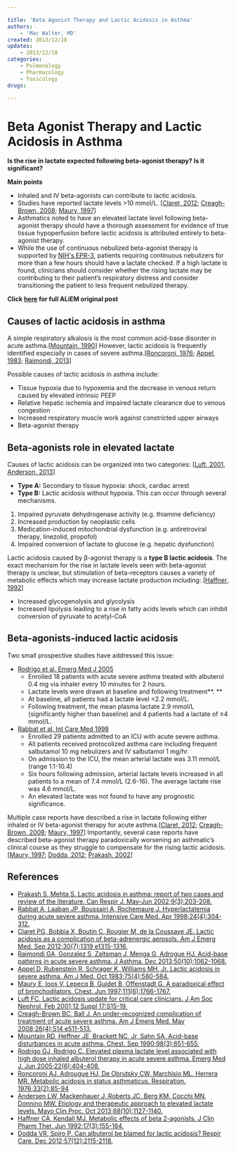 ```yaml
---

title: 'Beta Agonist Therapy and Lactic Acidosis in Asthma'
authors:
    - 'Mac Walter, MD'
created: 2013/12/18
updates:
    - 2013/12/18
categories:
    - Pulmonology
    - Pharmacology
    - Toxicology
drugs: 

---
```



# Beta Agonist Therapy and Lactic Acidosis in Asthma

**Is the rise in lactate expected following beta-agonist therapy? Is it significant?**

**Main points**

-   Inhaled and IV beta-agonists can contribute to lactic acidosis.
-   Studies have reported lactate levels &gt;10 mmol/L. \[[Claret, 2012](http://www.ncbi.nlm.nih.gov/pubmed/?term=21802882); [Creagh-Brown, 2008](http://www.ncbi.nlm.nih.gov/pubmed/?term=18410827); [Maury, 1997](http://www.ncbi.nlm.nih.gov/pubmed/?term=9187208)\]
-   Asthmatics noted to have an elevated lactate level following beta-agonist therapy should have a thorough assessment for evidence of true tissue hypoperfusion before lactic acidosis is attributed entirely to beta-agonist therapy. 
-   While the use of continuous nebulized beta-agonist therapy is supported by [NIH's EPR-3](http://www.nhlbi.nih.gov/guidelines/asthma/), patients requiring continuous nebulizers for more than a few hours should have a lactate checked. If a high lactate is found, clinicians should consider whether the rising lactate may be contributing to their patient’s respiratory distress and consider transitioning the patient to less frequent nebulized therapy.

**Click [here](http://academiclifeinem.com/lactic-acidosis-beta-agonist-therapy-asthma/) for full ALiEM original post**

## Causes of lactic acidosis in asthma

A simple respiratory alkalosis is the most common acid-base disorder in acute asthma.\[[Mountain, 1990](http://www.ncbi.nlm.nih.gov/pubmed/?term=2118447)\] However, lactic acidosis is frequently identified especially in cases of severe asthma.\[[Roncoroni, 1976](http://www.ncbi.nlm.nih.gov/pubmed/?term=778959); [Appel, 1983](http://www.ncbi.nlm.nih.gov/pubmed/?term=6414303); [Raimondi, 2013](http://www.ncbi.nlm.nih.gov/pubmed/?term=23947392)\] 

Possible causes of lactic acidosis in asthma include:

-   Tissue hypoxia due to hypoxemia and the decrease in venous return caused by elevated intrinsic PEEP
-   Relative hepatic ischemia and impaired lactate clearance due to venous congestion
-   Increased respiratory muscle work against constricted upper airways
-   Beta-agonist therapy 

## Beta-agonists role in elevated lactate

Causes of lactic acidosis can be organized into two categories: \[[Luft, 2001](http://www.ncbi.nlm.nih.gov/pubmed/?term=11251027), [Anderson, 2013](http://www.ncbi.nlm.nih.gov/pubmed/?term=24079682)\]

-   **Type A:** Secondary to tissue hypoxia: shock, cardiac arrest
-   **Type B:** Lactic acidosis without hypoxia. This can occur through several mechanisms.

  1. Impaired pyruvate dehydrogenase activity (e.g. thiamine deficiency)
  2. Increased production by neoplastic cells
  3. Medication-induced mitochondrial dysfunction (e.g. antiretroviral therapy, linezolid, propofol)
  4. Impaired conversion of lactate to glucose (e.g. hepatic dysfunction)

Lactic acidosis caused by β-agonist therapy is a **type B lactic acidosis**. The exact mechanism for the rise in lactate levels seen with beta-agonist therapy is unclear, but stimulation of beta-receptors causes a variety of metabolic effects which may increase lactate production including: \[[Haffner, 1992](http://www.ncbi.nlm.nih.gov/pubmed/?term=1353501)\]

-   Increased glycogenolysis and glycolysis
-   Increased lipolysis leading to a rise in fatty acids levels which can inhibit conversion of pyruvate to acetyl-CoA

## Beta-agonists-induced lactic acidosis

Two small prospective studies have addressed this issue:

-   [Rodrigo et al. Emerg Med J 2005](http://www.ncbi.nlm.nih.gov/pubmed/?term=15911945)
    -   Enrolled 18 patients with acute severe asthma treated with albuterol 0.4 mg via inhaler every 10 minutes for 2 hours.
    -   Lactate levels were drawn at baseline and following treatment**. **
    -   At baseline, all patients had a lactate level &lt;2.2 mmol/L.
    -   Following treatment, the mean plasma lactate 2.9 mmol/L (significantly higher than baseline) and 4 patients had a lactate of ≥4 mmol/L.
-   [Rabbat et al. Int Care Med 1998](http://www.ncbi.nlm.nih.gov/pubmed/?term=9609407)
    -   Enrolled 29 patients admitted to an ICU with acute severe asthma.
    -   All patients received protocolized asthma care including frequent salbutamol 10 mg nebulizers and IV salbutamol 1 mg/hr. 
    -   On admission to the ICU, the mean arterial lactate was 3.11 mmol/L (range 1.1-10.4)
    -   Six hours following admission, arterial lactate levels increased in all patients to a mean of 7.4 mmol/L (2.6-16). The average lactate rise was 4.6 mmol/L. 
    -   An elevated lactate was not found to have any prognostic significance.

Multiple case reports have described a rise in lactate following either inhaled or IV beta-agonist therapy for acute asthma.\[[Claret, 2012](http://www.ncbi.nlm.nih.gov/pubmed/?term=21802882); [Creagh-Brown, 2008](http://www.ncbi.nlm.nih.gov/pubmed/?term=18410827); [Maury, 1997](http://www.ncbi.nlm.nih.gov/pubmed/?term=9187208)\] Importantly, several case reports have described beta-agonist therapy paradoxically worsening an asthmatic’s clinical course as they struggle to compensate for the rising lactic acidosis.\[[Maury, 1997](http://www.ncbi.nlm.nih.gov/pubmed/?term=9187208); [Dodda, 2012](http://www.ncbi.nlm.nih.gov/pubmed/?term=22613097); [Prakash, 2002](http://www.ncbi.nlm.nih.gov/pubmed/?term=12068341)\]

## References

-   [Prakash S, Mehta S. Lactic acidosis in asthma: report of two cases and review of the literature. Can Respir J. May-Jun 2002;9(3):203-208.](http://www.ncbi.nlm.nih.gov/pubmed/?term=12068341)
-   [Rabbat A, Laaban JP, Boussairi A, Rochemaure J. Hyperlactatemia during acute severe asthma. Intensive Care Med. Apr 1998;24(4):304-312.](http://www.ncbi.nlm.nih.gov/pubmed/?term=9609407)
-   [Claret PG, Bobbia X, Boutin C, Rougier M, de la Coussaye JE. Lactic acidosis as a complication of beta-adrenergic aerosols. Am J Emerg Med. Sep 2012;30(7):1319 e1315-1316.](http://www.ncbi.nlm.nih.gov/pubmed/?term=21802882)
-   [Raimondi GA, Gonzalez S, Zaltsman J, Menga G, Adrogue HJ. Acid-base patterns in acute severe asthma. J Asthma. Dec 2013;50(10):1062-1068.](http://www.ncbi.nlm.nih.gov/pubmed/?term=23947392)
-   [Appel D, Rubenstein R, Schrager K, Williams MH, Jr. Lactic acidosis in severe asthma. Am J Med. Oct 1983;75(4):580-584.](http://www.ncbi.nlm.nih.gov/pubmed/?term=6414303)
-   [Maury E, Ioos V, Lepecq B, Guidet B, Offenstadt G. A paradoxical effect of bronchodilators. Chest. Jun 1997;111(6):1766-1767.](http://www.ncbi.nlm.nih.gov/pubmed/?term=9187208)
-   [Luft FC. Lactic acidosis update for critical care clinicians. J Am Soc Nephrol. Feb 2001;12 Suppl 17:S15-19.](http://www.ncbi.nlm.nih.gov/pubmed/?term=11251027)
-   [Creagh-Brown BC, Ball J. An under-recognized complication of treatment of acute severe asthma. Am J Emerg Med. May 2008;26(4):514 e511-513.](http://www.ncbi.nlm.nih.gov/pubmed/?term=18410827)
-   [Mountain RD, Heffner JE, Brackett NC, Jr, Sahn SA. Acid-base disturbances in acute asthma. Chest. Sep 1990;98(3):651-655.](http://www.ncbi.nlm.nih.gov/pubmed/?term=2118447)
-   [Rodrigo GJ, Rodrigo C. Elevated plasma lactate level associated with high dose inhaled albuterol therapy in acute severe asthma. Emerg Med J. Jun 2005;22(6):404-408.](http://www.ncbi.nlm.nih.gov/pubmed/?term=15911945)
-   [Roncoroni AJ, Adrougue HJ, De Obrutsky CW, Marchisio ML, Herrera MR. Metabolic acidosis in status asthmaticus. Respiration. 1976;33(2):85-94](http://www.ncbi.nlm.nih.gov/pubmed/?term=778959)
-   [Andersen LW, Mackenhauer J, Roberts JC, Berg KM, Cocchi MN, Donnino MW. Etiology and therapeutic approach to elevated lactate levels. Mayo Clin Proc. Oct 2013;88(10):1127-1140.](http://www.ncbi.nlm.nih.gov/pubmed/?term=24079682)
-   [Haffner CA, Kendall MJ. Metabolic effects of beta 2-agonists. J Clin Pharm Ther. Jun 1992;17(3):155-164.](http://www.ncbi.nlm.nih.gov/pubmed/?term=1353501)
-   [Dodda VR, Spiro P. Can albuterol be blamed for lactic acidosis? Respir Care. Dec 2012;57(12):2115-2118.](http://www.ncbi.nlm.nih.gov/pubmed/?term=22613097)
